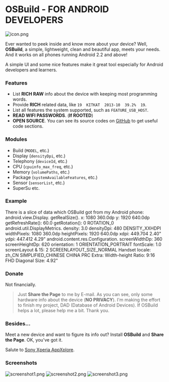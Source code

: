 # OSBuild - FOR ANDROID DEVELOPERS

![icon.png](/Drawable/icon.png)

Ever wanted to peek inside and know more about your device? Well, **OSBuild**, a simple, lightweight, clean and beautiful app, meets your needs. And it works on all phones running Android 2.2 and above!

A simple UI and some nice features make it great tool especially for Android developers and learners.

### Features
* List **RICH RAW** info about the device with keeping most programming words.
* Provide **RICH** related data, like `19  KITKAT  2013-10  39.2%  19`.
* List all features the system supported, such as `FEATURE_USB_HOST`.
* **READ WIFI PASSWORDS**. (**If ROOTED**)
* **OPEN SOURCE**. You can see its source codes on [GitHub](https://github.com/by-syk/OSBuild) to get useful code sections.

### Modules
* Build (`MODEL`, etc.)
* Display (`densityDpi`, etc.)
* Telephony (`deviceId`, etc.)
* CPU (`cpuinfo_max_freq`, etc.)
* Memory (`volumePaths`, etc.)
* Package (`systemAvailableFeatures`, etc.)
* Sensor (`sensorList`, etc.)
* SuperSu
etc.

### Example
There is a slice of data which OSBuild got from my Android phone:
		android.view.Display.
		   getRealSize().
		      x: 1080  360.0dp
		      y: 1920  640.0dp
		   getRefreshRate(): 60.0
		   getRotation(): 0  ROTATION_0
		android.util.DisplayMetrics.
		   density: 3.0
		   densityDpi: 480  DENSITY_XXHDPI
		   widthPixels: 1080  360.0dp
		   heightPixels: 1920  640.0dp
		   xdpi: 449.704  2.40"
		   ydpi: 447.412  4.29"
		android.content.res.Configuration.
		   screenWidthDp: 360
		   screenHeightDp: 620
		   orientation: 1  ORIENTATION_PORTRAIT
		   fontScale: 1.0
		   screenLayout & 15: 2  SCREENLAYOUT_SIZE_NORMAL  Handset
		   locale: zh_CN  SIMPLIFIED_CHINESE CHINA PRC
		Extra:
		   Width-height Ratio: 9:16  FHD
		   Diagonal Size: 4.92"

### Donate
Not financially.
> Just **Share the Page** to me by E-mail. As you can see, only some hardware info about the device (**NO PRIVACY**).
> I'm making the effort to finish my project, DAD (Database of Android Devices). If OSBuild helps a lot, please help me a bit. Thank you.

### Besides...
Meet a new device and want to figure its info out? Install **OSBuild** and **Share the Page**. OK, you've got it.

Salute to [Sony Xperia AppXplore](http://developer.sonymobile.com/knowledge-base/tools/download-appxplore-and-learn-more-about-your-apps/).

### Screenshots
![screenshot1.png](/Drawable/screenshot1.png)
![screenshot2.png](/Drawable/screenshot2.png)
![screenshot3.png](/Drawable/screenshot3.png)

